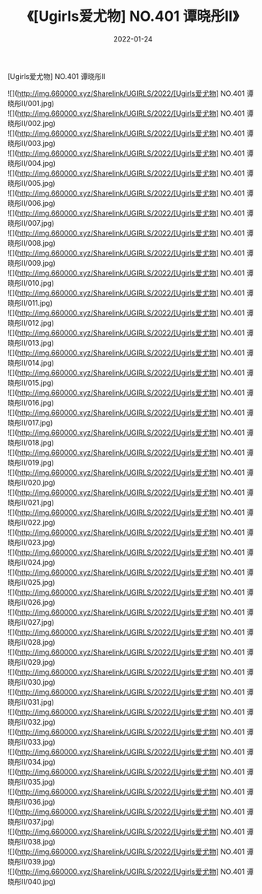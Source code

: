 ﻿---
layout: post
title:  《[Ugirls爱尤物] NO.401 谭晓彤II》
date:   2022-01-24
img: http://img.660000.xyz/Sharelink/UGIRLS/2022/[Ugirls爱尤物] NO.401 谭晓彤II/000.jpg
categories: [美女, 清纯, 唯美]
---

[Ugirls爱尤物] NO.401 谭晓彤II

 ![](http://img.660000.xyz/Sharelink/UGIRLS/2022/[Ugirls爱尤物] NO.401 谭晓彤II/001.jpg) <br>![](http://img.660000.xyz/Sharelink/UGIRLS/2022/[Ugirls爱尤物] NO.401 谭晓彤II/002.jpg) <br>![](http://img.660000.xyz/Sharelink/UGIRLS/2022/[Ugirls爱尤物] NO.401 谭晓彤II/003.jpg) <br>![](http://img.660000.xyz/Sharelink/UGIRLS/2022/[Ugirls爱尤物] NO.401 谭晓彤II/004.jpg) <br>![](http://img.660000.xyz/Sharelink/UGIRLS/2022/[Ugirls爱尤物] NO.401 谭晓彤II/005.jpg) <br>![](http://img.660000.xyz/Sharelink/UGIRLS/2022/[Ugirls爱尤物] NO.401 谭晓彤II/006.jpg) <br>![](http://img.660000.xyz/Sharelink/UGIRLS/2022/[Ugirls爱尤物] NO.401 谭晓彤II/007.jpg) <br>![](http://img.660000.xyz/Sharelink/UGIRLS/2022/[Ugirls爱尤物] NO.401 谭晓彤II/008.jpg) <br>![](http://img.660000.xyz/Sharelink/UGIRLS/2022/[Ugirls爱尤物] NO.401 谭晓彤II/009.jpg) <br>![](http://img.660000.xyz/Sharelink/UGIRLS/2022/[Ugirls爱尤物] NO.401 谭晓彤II/010.jpg) <br>![](http://img.660000.xyz/Sharelink/UGIRLS/2022/[Ugirls爱尤物] NO.401 谭晓彤II/011.jpg) <br>![](http://img.660000.xyz/Sharelink/UGIRLS/2022/[Ugirls爱尤物] NO.401 谭晓彤II/012.jpg) <br>![](http://img.660000.xyz/Sharelink/UGIRLS/2022/[Ugirls爱尤物] NO.401 谭晓彤II/013.jpg) <br>![](http://img.660000.xyz/Sharelink/UGIRLS/2022/[Ugirls爱尤物] NO.401 谭晓彤II/014.jpg) <br>![](http://img.660000.xyz/Sharelink/UGIRLS/2022/[Ugirls爱尤物] NO.401 谭晓彤II/015.jpg) <br>![](http://img.660000.xyz/Sharelink/UGIRLS/2022/[Ugirls爱尤物] NO.401 谭晓彤II/016.jpg) <br>![](http://img.660000.xyz/Sharelink/UGIRLS/2022/[Ugirls爱尤物] NO.401 谭晓彤II/017.jpg) <br>![](http://img.660000.xyz/Sharelink/UGIRLS/2022/[Ugirls爱尤物] NO.401 谭晓彤II/018.jpg) <br>![](http://img.660000.xyz/Sharelink/UGIRLS/2022/[Ugirls爱尤物] NO.401 谭晓彤II/019.jpg) <br>![](http://img.660000.xyz/Sharelink/UGIRLS/2022/[Ugirls爱尤物] NO.401 谭晓彤II/020.jpg) <br>![](http://img.660000.xyz/Sharelink/UGIRLS/2022/[Ugirls爱尤物] NO.401 谭晓彤II/021.jpg) <br>![](http://img.660000.xyz/Sharelink/UGIRLS/2022/[Ugirls爱尤物] NO.401 谭晓彤II/022.jpg) <br>![](http://img.660000.xyz/Sharelink/UGIRLS/2022/[Ugirls爱尤物] NO.401 谭晓彤II/023.jpg) <br>![](http://img.660000.xyz/Sharelink/UGIRLS/2022/[Ugirls爱尤物] NO.401 谭晓彤II/024.jpg) <br>![](http://img.660000.xyz/Sharelink/UGIRLS/2022/[Ugirls爱尤物] NO.401 谭晓彤II/025.jpg) <br>![](http://img.660000.xyz/Sharelink/UGIRLS/2022/[Ugirls爱尤物] NO.401 谭晓彤II/026.jpg) <br>![](http://img.660000.xyz/Sharelink/UGIRLS/2022/[Ugirls爱尤物] NO.401 谭晓彤II/027.jpg) <br>![](http://img.660000.xyz/Sharelink/UGIRLS/2022/[Ugirls爱尤物] NO.401 谭晓彤II/028.jpg) <br>![](http://img.660000.xyz/Sharelink/UGIRLS/2022/[Ugirls爱尤物] NO.401 谭晓彤II/029.jpg) <br>![](http://img.660000.xyz/Sharelink/UGIRLS/2022/[Ugirls爱尤物] NO.401 谭晓彤II/030.jpg) <br>![](http://img.660000.xyz/Sharelink/UGIRLS/2022/[Ugirls爱尤物] NO.401 谭晓彤II/031.jpg) <br>![](http://img.660000.xyz/Sharelink/UGIRLS/2022/[Ugirls爱尤物] NO.401 谭晓彤II/032.jpg) <br>![](http://img.660000.xyz/Sharelink/UGIRLS/2022/[Ugirls爱尤物] NO.401 谭晓彤II/033.jpg) <br>![](http://img.660000.xyz/Sharelink/UGIRLS/2022/[Ugirls爱尤物] NO.401 谭晓彤II/034.jpg) <br>![](http://img.660000.xyz/Sharelink/UGIRLS/2022/[Ugirls爱尤物] NO.401 谭晓彤II/035.jpg) <br>![](http://img.660000.xyz/Sharelink/UGIRLS/2022/[Ugirls爱尤物] NO.401 谭晓彤II/036.jpg) <br>![](http://img.660000.xyz/Sharelink/UGIRLS/2022/[Ugirls爱尤物] NO.401 谭晓彤II/037.jpg) <br>![](http://img.660000.xyz/Sharelink/UGIRLS/2022/[Ugirls爱尤物] NO.401 谭晓彤II/038.jpg) <br>![](http://img.660000.xyz/Sharelink/UGIRLS/2022/[Ugirls爱尤物] NO.401 谭晓彤II/039.jpg) <br>![](http://img.660000.xyz/Sharelink/UGIRLS/2022/[Ugirls爱尤物] NO.401 谭晓彤II/040.jpg) <br>